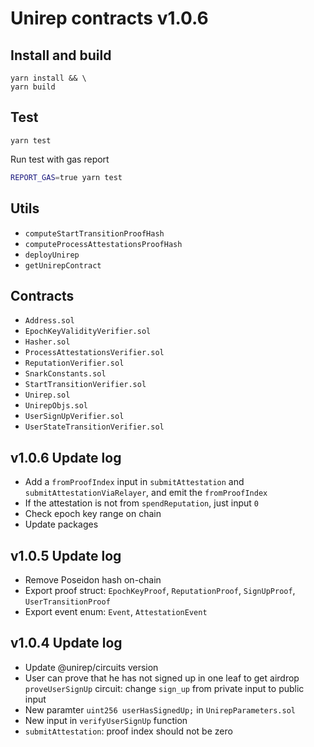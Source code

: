 # Unirep contracts v1.0.6

## Install and build

```shell
yarn install && \
yarn build
```

## Test

```shell
yarn test
```

Run test with gas report 
```bash 
REPORT_GAS=true yarn test
```

## Utils

-   `computeStartTransitionProofHash`
-   `computeProcessAttestationsProofHash`
-   `deployUnirep`
-   `getUnirepContract`

## Contracts

-   `Address.sol`
-   `EpochKeyValidityVerifier.sol`
-   `Hasher.sol`
-   `ProcessAttestationsVerifier.sol`
-   `ReputationVerifier.sol`
-   `SnarkConstants.sol`
-   `StartTransitionVerifier.sol`
-   `Unirep.sol`
-   `UnirepObjs.sol`
-   `UserSignUpVerifier.sol`
-   `UserStateTransitionVerifier.sol`

## v1.0.6 Update log

-   Add a `fromProofIndex` input in `submitAttestation` and `submitAttestationViaRelayer`, and emit the `fromProofIndex`
-   If the attestation is not from `spendReputation`, just input `0`
-   Check epoch key range on chain
-   Update packages

## v1.0.5 Update log

-   Remove Poseidon hash on-chain
-   Export proof struct: `EpochKeyProof`, `ReputationProof`, `SignUpProof`, `UserTransitionProof`
-   Export event enum: `Event`, `AttestationEvent`

## v1.0.4 Update log

-   Update @unirep/circuits version
-   User can prove that he has not signed up in one leaf to get airdrop
    `proveUserSignUp` circuit: change `sign_up` from private input to public input
-   New paramter `uint256 userHasSignedUp;` in `UnirepParameters.sol`
-   New input in `verifyUserSignUp` function
-   `submitAttestation`: proof index should not be zero
